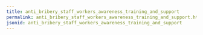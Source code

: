 ```yaml
---
title: anti_bribery_staff_workers_awareness_training_and_support
permalink: anti_bribery_staff_workers_awareness_training_and_support.html
jsonid: anti_bribery_staff_workers_awareness_training_and_support
---
```

